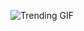 
<!-- GIF_SECTION -->
![Trending GIF](https://media3.giphy.com/media/v1.Y2lkPThiYjIxNzcybG1xNTAxbDRsbm9jb3oxMHJqZXlmcWpibzdhOGdzYjg5eWhwMGk4bSZlcD12MV9naWZzX3NlYXJjaCZjdD1n/13KrcHexkHQtnG/giphy.gif)
<!-- END_GIF_SECTION -->
